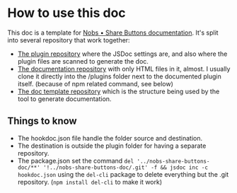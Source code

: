 How to use this doc
=====================

This doc is a template for [Nobs • Share Buttons documentation](https://sharebuttons.social/doc/).
It's split into several repository that work together:

* [The plugin repository](https://github.com/geoffreycrofte/juiz-social-post-sharer) where the JSDoc settings are, and also where the plugin files are scanned to generate the doc.
* [The documentation repository](https://github.com/geoffreycrofte/juiz-sps-plugin-documentation) with only HTML files in it, almost. I usually clone it directly into the /plugins folder next to the documented plugin itself. (because of npm related command, see below)
* [The doc template repository](https://github.com/geoffreycrofte/juiz-sps-plugin-template-doc) which is the structure being used by the tool to generate documentation.

## Things to know

* The hookdoc.json file handle the folder source and destination.
* The destination is outside the plugin folder for having a separate repository.
* The package.json set the command `del '../nobs-share-buttons-doc/**' '!../nobs-share-buttons-doc/.git' -f && jsdoc inc -c hookdoc.json` using the `del-cli` package to delete everything but the .git repository. (`npm install del-cli` to make it work)
